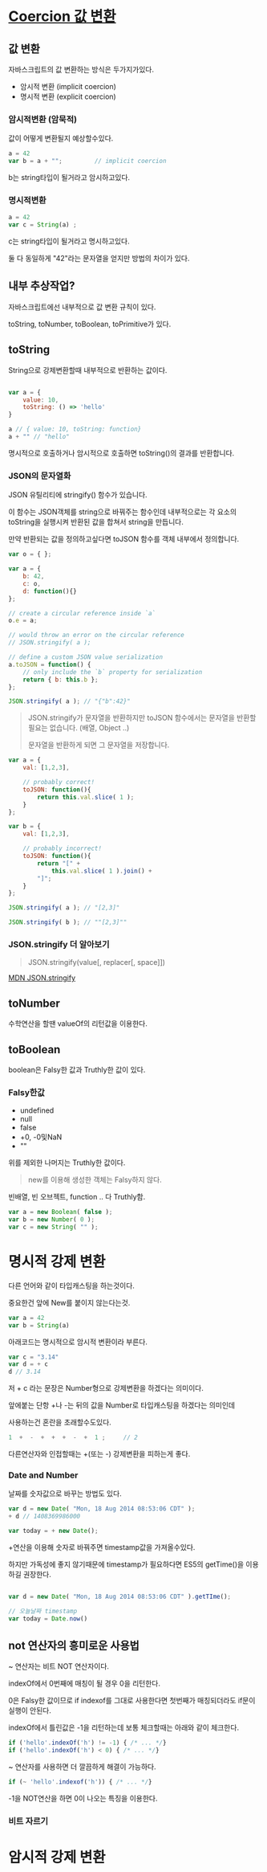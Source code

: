# [Coercion 값 변환](https://github.com/getify/You-Dont-Know-JS/blob/1st-ed/types%20%26%20grammar/ch4.md)



## 값 변환

자바스크립트의 값 변환하는 방식은 두가지가있다.

- 암시적 변환 (implicit coercion)
- 명시적 변환 (explicit coercion)

### 암시적변환 (암묵적)

값이 어떻게 변환될지 예상할수있다.

```javascript
a = 42
var b = a + "";			// implicit coercion
```
b는 string타입이 될거라고 암시하고있다.

### 명시적변환

```javascript
a = 42
var c = String(a) ; 
```
c는 string타입이 될거라고 명시하고있다.

둘 다 동일하게 "42"라는 문자열을 얻지만 방법의 차이가 있다.

## 내부 추상작업?

자바스크립트에선 내부적으로 값 변환 규칙이 있다.

toString, toNumber, toBoolean, toPrimitive가 있다.

## toString

String으로 강제변환할때 내부적으로 반환하는 값이다.

```javascript

var a = {
	value: 10,
	toString: () => 'hello'
}

a // { value: 10, toString: function}
a + "" // "hello"

```

명시적으로 호출하거나 암시적으로 호출하면 toString()의 결과를 반환합니다.

### JSON의 문자열화

JSON 유틸리티에 stringify() 함수가 있습니다.

이 함수는 JSON객체를 string으로 바꿔주는 함수인데 내부적으로는 각 요소의 toString을 실행시켜 반환된 값을 합쳐서 string을 만듭니다.

만약 반환되는 값을 정의하고싶다면 toJSON 함수를 객체 내부에서 정의합니다.

```javascript
var o = { };

var a = {
	b: 42,
	c: o,
	d: function(){}
};

// create a circular reference inside `a`
o.e = a;

// would throw an error on the circular reference
// JSON.stringify( a );

// define a custom JSON value serialization
a.toJSON = function() {
	// only include the `b` property for serialization
	return { b: this.b };
};

JSON.stringify( a ); // "{"b":42}"
```

> JSON.stringify가 문자열을 반환하지만 toJSON 함수에서는 문자열을 반환할 필요는 없습니다. (배열, Object ..)
>
> 문자열을 반환하게 되면 그 문자열을 저장합니다.

```javascript
var a = {
	val: [1,2,3],

	// probably correct!
	toJSON: function(){
		return this.val.slice( 1 );
	}
};

var b = {
	val: [1,2,3],

	// probably incorrect!
	toJSON: function(){
		return "[" +
			this.val.slice( 1 ).join() +
		"]";
	}
};

JSON.stringify( a ); // "[2,3]"

JSON.stringify( b ); // ""[2,3]""
```

### JSON.stringify 더 알아보기

> JSON.stringify(value[, replacer[, space]])

[MDN JSON.stringify](https://developer.mozilla.org/ko/docs/Web/JavaScript/Reference/Global_Objects/JSON/stringify)


## toNumber

수학연산을 할땐 valueOf의 리턴값을 이용한다.

## toBoolean

boolean은 Falsy한 값과 Truthly한 값이 있다.

### Falsy한값
- undefined
- null
- false
- +0, -0및NaN
- ""

위를 제외한 나머지는 Truthly한 값이다.

> new를 이용해 생성한 객체는 Falsy하지 않다.

빈배열, 빈 오브젝트, function .. 다 Truthly함.

```javascript
var a = new Boolean( false );
var b = new Number( 0 );
var c = new String( "" );
```

# 명시적 강제 변환

다른 언어와 같이 타입캐스팅을 하는것이다.

중요한건 앞에 New를 붙이지 않는다는것.

```javascript
var a = 42
var b = String(a)
```

아래코드는 명시적으로 암시적 변환이라 부른다.

```javascript
var c = "3.14"
var d = + c
d // 3.14
```

저 + c 라는 문장은 Number형으로 강제변환을 하겠다는 의미이다.

앞에붙는 단항 +나 -는 뒤의 값을 Number로 타입캐스팅을 하겠다는 의미인데

사용하는건 혼란을 초래할수도있다.

```javascript
1  +  -  +  +  +  -  +  1 ; 	// 2
```

다른연산자와 인접할때는 +(또는 -) 강제변환을 피하는게 좋다.

### Date and Number

날짜를 숫자값으로 바꾸는 방법도 있다.
```javascript
var d = new Date( "Mon, 18 Aug 2014 08:53:06 CDT" );
+ d // 1408369986000

var today = + new Date();
```

+연산을 이용해 숫자로 바꿔주면 timestamp값을 가져올수있다.

하지만 가독성에 좋지 않기때문에 timestamp가 필요하다면 ES5의 getTime()을 이용하길 권장한다.

```javascript

var d = new Date( "Mon, 18 Aug 2014 08:53:06 CDT" ).getTIme();

// 오늘날짜 timestamp
var today = Date.now()
```

## not 연산자의 흥미로운 사용법

~ 연산자는 비트 NOT 연산자이다.

indexOf에서 0번째에 매칭이 될 경우 0을 리턴한다.

0은 Falsy한 값이므로 if indexof를 그대로 사용한다면 첫번째가 매칭되더라도 if문이 실행이 안된다.

indexOf에서 틀린값은 -1을 리턴하는데 보통 체크할때는 아래와 같이 체크한다.
```javascript
if ('hello'.indexOf('h') != -1) { /* ... */} 
if ('hello'.indexOf('h') < 0) { /* ... */} 
```
~ 연산자를 사용하면 더 깔끔하게 해결이 가능하다.
```javascript
if (~ 'hello'.indexof('h')) { /* ... */}
```

-1을 NOT연산을 하면 0이 나오는 특징을 이용한다.

### 비트 자르기



# 암시적 강제 변환
